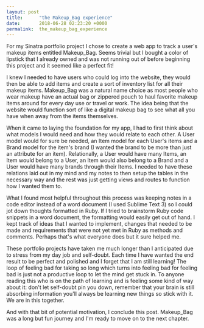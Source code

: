 ```yaml
---
layout: post
title:      "the Makeup_Bag experience"
date:       2018-06-28 02:23:20 +0000
permalink:  the_makeup_bag_experience
---
```



For my Sinatra portfolio project I chose to create a web app to track a user's makeup items entitled Makeup_Bag. Seems trivial but I bought a color of lipstick that I already owned and was not running out of before beginning this project and it seemed like a perfect fit! 

I knew I needed to have users who could log into the website, they would then be able to add items and create a sort of inventory list for all their makeup items. Makeup_Bag was a natural name choice as most people who wear makeup have an actual bag or zippered pouch to haul favorite makeup items around for every day use or travel or work. The idea being that the website would function sort of like a digital makeup bag to see what all you have when away from the items themselves.

When it came to laying the foundation for my app, I had to first think about what models I would need and how they would relate to each other. A User model would for sure be needed, an Item model for each User's items and a Brand model for the item's brand (I wanted the brand to be more than just an attribute for an item). Relationally, a User would have many Items, an Item would belong to a User, an Item would also belong to a Brand and a User would have many brands through their Items. I needed to have these relations laid out in my mind and my notes to then setup the tables in the necessary way and the rest was just getting views and routes to function how I wanted them to.

What I found most helpful throughout this process was keeping notes in a code editor instead of a word document (I used Sublime Text 3) so I could jot down thoughts formatted in Ruby. If I tried to brainstorm Ruby code snippets in a word document, the formatting would easily get out of hand. I kept track of ideas that I wanted to implement, changes that needed to be made and requirements that were not yet met in Ruby as methods and comments. Perhaps that's what everyone does but it sure helped me. 

These portfolio projects have taken me much longer than I anticipated due to stress from my day job and self-doubt. Each time I have wanted the end result to be perfect and polished and I forget that I am still learning! The loop of feeling bad for taking so long which turns into feeling bad for feeling bad is just not a productive loop to let the mind get stuck in. To anyone reading this who is on the path of learning and is feeling some kind of way about it: don't let self-doubt pin you down, remember that your brain is still absorbing information you'll always be learning new things so stick with it. We are in this together. 

And with that bit of potential motivation, I conclude this post. Makeup_Bag was a long but fun journey and I'm ready to move on to the next chapter.

